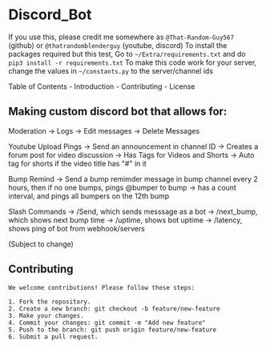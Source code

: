 # Discord_Bot
If you use this, please credit me somewhere as `@That-Random-Guy567` (github) or `@thatrandomblenderguy` (youtube, discord)
To install the packages required but this test, Go to `~/Extra/requirements.txt` and do `pip3 install -r requirements.txt`
To make this code work for your server, change the values in `~/constants.py` to the server/channel ids

Table of Contents
    - Introduction
    - Contributing
    - License

## Making custom discord bot that allows for:

Moderation
    -> Logs
        -> Edit messages
        -> Delete Messages

Youtube Upload Pings
    -> Send an announcement in channel ID
    -> Creates a forum post for video discussion
        -> Has Tags for Videos and Shorts
            -> Auto tag for shorts if the video title has "#" in it

Bump Remind
    -> Send a bump remimder message in bump channel every 2 hours, then if no one bumps, pings @bumper to bump
    -> has a count interval, and pings all bumpers on the 12th bump

Slash Commands
    -> /Send, which sends messsage as a bot
    -> /next_bump, which shows next bump time
    -> /uptime, shows bot uptime
    -> /latency, shows ping of bot from webhook/servers


(Subject to change)

## Contributing
    We welcome contributions! Please follow these steps:

    1. Fork the repository.
    2. Create a new branch: git checkout -b feature/new-feature
    3. Make your changes.
    4. Commit your changes: git commit -m "Add new feature"
    5. Push to the branch: git push origin feature/new-feature
    6. Submit a pull request.